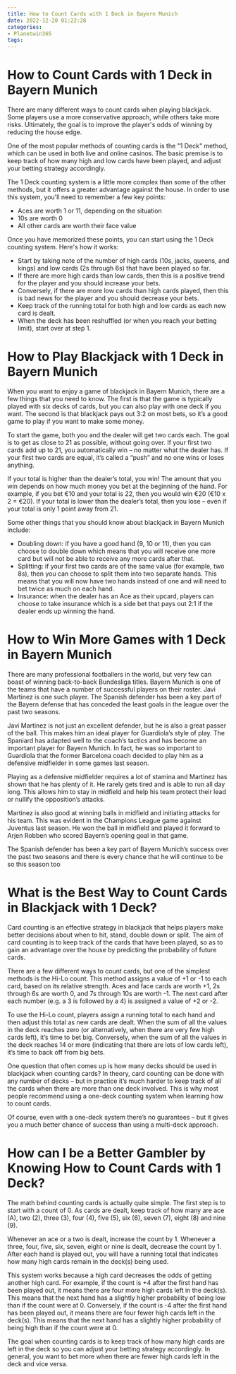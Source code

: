 ```yaml
---
title: How to Count Cards with 1 Deck in Bayern Munich 
date: 2022-12-20 01:22:28
categories:
- Planetwin365
tags:
---
```



#  How to Count Cards with 1 Deck in Bayern Munich 

There are many different ways to count cards when playing blackjack. Some players use a more conservative approach, while others take more risks. Ultimately, the goal is to improve the player's odds of winning by reducing the house edge.

One of the most popular methods of counting cards is the "1 Deck" method, which can be used in both live and online casinos. The basic premise is to keep track of how many high and low cards have been played, and adjust your betting strategy accordingly.

The 1 Deck counting system is a little more complex than some of the other methods, but it offers a greater advantage against the house. In order to use this system, you'll need to remember a few key points: 

- Aces are worth 1 or 11, depending on the situation
- 10s are worth 0
- All other cards are worth their face value

Once you have memorized these points, you can start using the 1 Deck counting system. Here's how it works: 

- Start by taking note of the number of high cards (10s, jacks, queens, and kings) and low cards (2s through 6s) that have been played so far. 
- If there are more high cards than low cards, then this is a positive trend for the player and you should increase your bets. 
- Conversely, if there are more low cards than high cards played, then this is bad news for the player and you should decrease your bets. 
- Keep track of the running total for both high and low cards as each new card is dealt. 
- When the deck has been reshuffled (or when you reach your betting limit), start over at step 1.

#  How to Play Blackjack with 1 Deck in Bayern Munich 

When you want to enjoy a game of blackjack in Bayern Munich, there are a few things that you need to know. The first is that the game is typically played with six decks of cards, but you can also play with one deck if you want. The second is that blackjack pays out 3:2 on most bets, so it’s a good game to play if you want to make some money.

To start the game, both you and the dealer will get two cards each. The goal is to get as close to 21 as possible, without going over. If your first two cards add up to 21, you automatically win – no matter what the dealer has. If your first two cards are equal, it’s called a “push” and no one wins or loses anything.

If your total is higher than the dealer’s total, you win! The amount that you win depends on how much money you bet at the beginning of the hand. For example, if you bet €10 and your total is 22, then you would win €20 (€10 x 2 = €20). If your total is lower than the dealer’s total, then you lose – even if your total is only 1 point away from 21.

Some other things that you should know about blackjack in Bayern Munich include: 
- Doubling down: if you have a good hand (9, 10 or 11), then you can choose to double down which means that you will receive one more card but will not be able to receive any more cards after that. 
- Splitting: if your first two cards are of the same value (for example, two 8s), then you can choose to split them into two separate hands. This means that you will now have two hands instead of one and will need to bet twice as much on each hand. 
- Insurance: when the dealer has an Ace as their upcard, players can choose to take insurance which is a side bet that pays out 2:1 if the dealer ends up winning the hand.

#  How to Win More Games with 1 Deck in Bayern Munich 

There are many professional footballers in the world, but very few can boast of winning back-to-back Bundesliga titles. Bayern Munich is one of the teams that have a number of successful players on their roster. Javi Martinez is one such player. The Spanish defender has been a key part of the Bayern defense that has conceded the least goals in the league over the past two seasons.

Javi Martinez is not just an excellent defender, but he is also a great passer of the ball. This makes him an ideal player for Guardiola’s style of play. The Spaniard has adapted well to the coach’s tactics and has become an important player for Bayern Munich. In fact, he was so important to Guardiola that the former Barcelona coach decided to play him as a defensive midfielder in some games last season.

Playing as a defensive midfielder requires a lot of stamina and Martinez has shown that he has plenty of it. He rarely gets tired and is able to run all day long. This allows him to stay in midfield and help his team protect their lead or nullify the opposition’s attacks.

Martinez is also good at winning balls in midfield and initiating attacks for his team. This was evident in the Champions League game against Juventus last season. He won the ball in midfield and played it forward to Arjen Robben who scored Bayern’s opening goal in that game.

The Spanish defender has been a key part of Bayern Munich’s success over the past two seasons and there is every chance that he will continue to be so this season too

#  What is the Best Way to Count Cards in Blackjack with 1 Deck? 

Card counting is an effective strategy in blackjack that helps players make better decisions about when to hit, stand, double down or split. The aim of card counting is to keep track of the cards that have been played, so as to gain an advantage over the house by predicting the probability of future cards.

There are a few different ways to count cards, but one of the simplest methods is the Hi-Lo count. This method assigns a value of +1 or -1 to each card, based on its relative strength. Aces and face cards are worth +1, 2s through 6s are worth 0, and 7s through 10s are worth -1. The next card after each number (e.g. a 3 is followed by a 4) is assigned a value of +2 or -2.

To use the Hi-Lo count, players assign a running total to each hand and then adjust this total as new cards are dealt. When the sum of all the values in the deck reaches zero (or alternatively, when there are very few high cards left), it’s time to bet big. Conversely, when the sum of all the values in the deck reaches 14 or more (indicating that there are lots of low cards left), it’s time to back off from big bets.

One question that often comes up is how many decks should be used in blackjack when counting cards? In theory, card counting can be done with any number of decks – but in practice it’s much harder to keep track of all the cards when there are more than one deck involved. This is why most people recommend using a one-deck counting system when learning how to count cards.

Of course, even with a one-deck system there’s no guarantees – but it gives you a much better chance of success than using a multi-deck approach.

#  How can I be a Better Gambler by Knowing How to Count Cards with 1 Deck?

The math behind counting cards is actually quite simple. The first step is to start with a count of 0. As cards are dealt, keep track of how many are ace (A), two (2), three (3), four (4), five (5), six (6), seven (7), eight (8) and nine (9).

Whenever an ace or a two is dealt, increase the count by 1. Whenever a three, four, five, six, seven, eight or nine is dealt, decrease the count by 1. After each hand is played out, you will have a running total that indicates how many high cards remain in the deck(s) being used.

This system works because a high card decreases the odds of getting another high card. For example, if the count is +4 after the first hand has been played out, it means there are four more high cards left in the deck(s). This means that the next hand has a slightly higher probability of being low than if the count were at 0. Conversely, if the count is -4 after the first hand has been played out, it means there are four fewer high cards left in the deck(s). This means that the next hand has a slightly higher probability of being high than if the count were at 0.

The goal when counting cards is to keep track of how many high cards are left in the deck so you can adjust your betting strategy accordingly. In general, you want to bet more when there are fewer high cards left in the deck and vice versa.